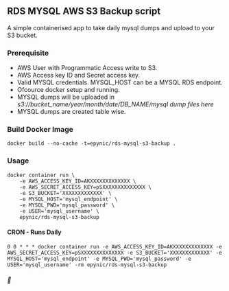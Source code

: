 ## RDS MYSQL AWS S3 Backup script

A simple containerised app to take daily mysql dumps and upload to your S3 bucket.

### Prerequisite 
* AWS User with Programmatic Access write to S3.
* AWS Access key ID and Secret access key.
* Valid MYSQL credentials. MYSQL_HOST can be a MYSQL RDS endpoint.
* Ofcource docker setup and running.
* MYSQL dumps will be uploaded in *s3://bucket_name/year/month/date/DB_NAME/mysql dump files here*
* MYSQL dumps are created table wise.


### Build Docker Image
```
docker build --no-cache -t=epynic/rds-mysql-s3-backup .
```

### Usage
```
docker container run \
    -e AWS_ACCESS_KEY_ID=AKXXXXXXXXXXXXX \
    -e AWS_SECRET_ACCESS_KEY=pSXXXXXXXXXXXXXX \
    -e S3_BUCKET='XXXXXXXXXXXXX' \
    -e MYSQL_HOST='mysql_endpoint' \
    -e MYSQL_PWD='mysql_password' \
    -e USER='mysql_username' \ 
    epynic/rds-mysql-s3-backup
```


#### CRON - Runs Daily
```
0 0 * * * docker container run -e AWS_ACCESS_KEY_ID=AKXXXXXXXXXXXXX -e AWS_SECRET_ACCESS_KEY=pSXXXXXXXXXXXXXX -e S3_BUCKET='XXXXXXXXXXXXX' -e MYSQL_HOST='mysql_endpoint' -e MYSQL_PWD='mysql_password' -e USER='mysql_username' -rm epynic/rds-mysql-s3-backup
```

##### :beer: